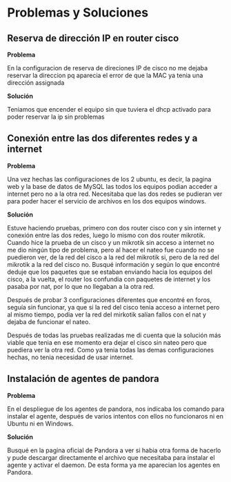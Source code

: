# Problemas y Soluciones

## Reserva de dirección IP en router cisco

**Problema**

En la configuracion de reserva de direciones IP de cisco no me dejaba reservar la direccion pq aparecia el error de que la MAC ya tenia una dirección assignada

**Solución**

Teniamos que encender el equipo sin que tuviera el dhcp activado para poder reservar la ip sin problemas



## Conexión entre las dos diferentes redes y a internet

**Problema**

Una vez hechas las configuraciones de los 2 ubuntu, es decir, la pagina web y la base de datos de MySQL las todos los equipos podian acceder a internet pero no a la otra red. Necesitaba que las dos redes se pudieran ver para poder hacer el servicio de archivos en los dos equipos windows.

**Solución**

Estuve haciendo pruebas, primero con dos router cisco con y sin internet y conexión entre las dos redes, luego lo mismo con dos router mikrotik. Cuando hice la prueba de un cisco y un mikrotik sin acceso a internet no me dio ningún tipo de problema, pero al hacer el nateo fue cuando no se puedieron ver, de la red del cisco a la red del mikrotik si, pero de la red del mikrotik a la red del cisco no.
Busqué información y según lo que encontré deduje que los paquetes que se estaban enviando hacia los equipos del cisco, a la vuelta, el router los confundia con paquetes de internet y los pasaba por nat, por lo que no llegaban a la otra red.

Después de probar 3 configuraciones diferentes que encontré en foros, seguía sin funcionar, ya que si la red del cisco tenia acceso a internet pero al mismo tiempo, podia ver la red del mirkotik salían fallos con el nat y dejaba de funcionar el nateo.

Después de todas las pruebas realizadas me di cuenta que la solución más viable que tenia en ese momento era dejar el cisco sin nateo pero que puediera ver la otra red. Como ya tenia todas las demas configuraciones hechas, no tenia necesidad de usar internet.


## Instalación de agentes de pandora

**Problema**

En el despliegue de los agentes de pandora, nos indicaba los comando para instalar el agente, después de varios intentos con ellos no funcionaros ni en Ubuntu ni en Windows.

**Solución**

Busqué en la pagina oficial de Pandora a ver si habia otra forma de hacerlo y pude descargar directamente el archivo que necesitaba para instalar el agente y activar el daemon. De esta forma ya me aparecian los agentes en Pandora.





